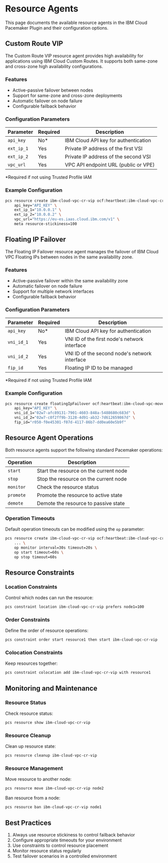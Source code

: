 # Resource Agents

This page documents the available resource agents in the IBM Cloud Pacemaker Plugin and their configuration options.

## Custom Route VIP

The Custom Route VIP resource agent provides high availability for applications using IBM Cloud Custom Routes. It supports both same-zone and cross-zone high availability configurations.

### Features
- Active-passive failover between nodes
- Support for same-zone and cross-zone deployments
- Automatic failover on node failure
- Configurable failback behavior

### Configuration Parameters

| Parameter | Required | Description |
|-----------|----------|-------------|
| `api_key` | No* | IBM Cloud API key for authentication |
| `ext_ip_1` | Yes | Private IP address of the first VSI |
| `ext_ip_2` | Yes | Private IP address of the second VSI |
| `vpc_url` | Yes | VPC API endpoint URL (public or VPE) |

*Required if not using Trusted Profile IAM

### Example Configuration

```bash
pcs resource create ibm-cloud-vpc-cr-vip ocf:heartbeat:ibm-cloud-vpc-cr-vip \
    api_key="API_KEY" \
    ext_ip_1="10.0.0.1" \
    ext_ip_2="10.0.0.2" \
    vpc_url="https://eu-es.iaas.cloud.ibm.com/v1" \
    meta resource-stickiness=100
```

## Floating IP Failover

The Floating IP Failover resource agent manages the failover of IBM Cloud VPC Floating IPs between nodes in the same availability zone.

### Features
- Active-passive failover within the same availability zone
- Automatic failover on node failure
- Support for multiple network interfaces
- Configurable failback behavior

### Configuration Parameters

| Parameter | Required | Description |
|-----------|----------|-------------|
| `api_key` | No* | IBM Cloud API key for authentication |
| `vni_id_1` | Yes | VNI ID of the first node's network interface |
| `vni_id_2` | Yes | VNI ID of the second node's network interface |
| `fip_id` | Yes | Floating IP ID to be managed |

*Required if not using Trusted Profile IAM

### Example Configuration

```bash
pcs resource create floatingIpFailover ocf:heartbeat:ibm-cloud-vpc-move-fip \
    api_key="API_KEY" \
    vni_id_1="02w7-afc89131-7901-4603-848a-5488680c683d" \
    vni_id_2="02w7-c0f2ff9b-3128-4d91-ab32-7d612659867d" \
    fip_id="r050-f0e45301-f07d-4117-86b7-dd0ea60e5b9f"
```

## Resource Agent Operations

Both resource agents support the following standard Pacemaker operations:

| Operation | Description |
|-----------|-------------|
| `start` | Start the resource on the current node |
| `stop` | Stop the resource on the current node |
| `monitor` | Check the resource status |
| `promote` | Promote the resource to active state |
| `demote` | Demote the resource to passive state |

### Operation Timeouts

Default operation timeouts can be modified using the `op` parameter:

```bash
pcs resource create ibm-cloud-vpc-cr-vip ocf:heartbeat:ibm-cloud-vpc-cr-vip \
    ... \
    op monitor interval=30s timeout=20s \
    op start timeout=60s \
    op stop timeout=60s
```

## Resource Constraints

### Location Constraints

Control which nodes can run the resource:

```bash
pcs constraint location ibm-cloud-vpc-cr-vip prefers node1=100
```

### Order Constraints

Define the order of resource operations:

```bash
pcs constraint order start resource1 then start ibm-cloud-vpc-cr-vip
```

### Colocation Constraints

Keep resources together:

```bash
pcs constraint colocation add ibm-cloud-vpc-cr-vip with resource1
```

## Monitoring and Maintenance

### Resource Status

Check resource status:

```bash
pcs resource show ibm-cloud-vpc-cr-vip
```

### Resource Cleanup

Clean up resource state:

```bash
pcs resource cleanup ibm-cloud-vpc-cr-vip
```

### Resource Management

Move resource to another node:

```bash
pcs resource move ibm-cloud-vpc-cr-vip node2
```

Ban resource from a node:

```bash
pcs resource ban ibm-cloud-vpc-cr-vip node1
```

## Best Practices

1. Always use resource stickiness to control failback behavior
2. Configure appropriate timeouts for your environment
3. Use constraints to control resource placement
4. Monitor resource status regularly
5. Test failover scenarios in a controlled environment 